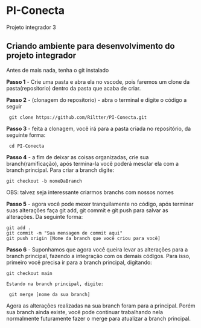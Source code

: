 # PI-Conecta
Projeto integrador 3

## Criando ambiente para desenvolvimento do projeto integrador

Antes de mais nada, tenha o git instalado

**Passo 1** -  Crie uma pasta e abra ela no vscode, pois faremos um clone da pasta(repositorio) dentro da pasta que acaba de criar.


**Passo 2** - (clonagem do repositorio) - abra o terminal e digite o código a seguir

 	 git clone https://github.com/Riltter/PI-Conecta.git 

**Passo 3** - feita a clonagem, você irá para a pasta criada no repositório, da seguinte forma:

 	 cd PI-Conecta

**Passo 4** - a fim de deixar as coisas organizadas, crie sua branch(ramificação), após termina-la você poderá mesclar ela com a branch principal. Para criar a branch digite:

  	git checkout -b nomeDaBranch

OBS: talvez seja interessante criarmos branchs com nossos nomes

**Passo 5** - agora você pode mexer tranquilamente no código, após terminar suas alterações faça git add, git commit e git push para salvar as alterações. Da seguinte forma:

	git add .
	git commit -m "Sua mensagem de commit aqui"
	git push origin [Nome da branch que você criou para você]

**Passo 6** - Suponhamos que agora você queira levar as alterações para a branch principal, fazendo a integração com os demais códigos. Para isso, primeiro você precisa ir para a branch principal, digitando:

  	git checkout main

	Estando na branch principal, digite:

 	 git merge [nome da sua branch]

Agora as alterações realizadas na sua branch foram para a principal. Porém sua branch ainda existe, você pode continuar trabalhando nela normalmente futuramente fazer o merge para atualizar a branch principal.


